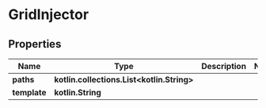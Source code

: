 
# GridInjector

## Properties
Name | Type | Description | Notes
------------ | ------------- | ------------- | -------------
**paths** | **kotlin.collections.List&lt;kotlin.String&gt;** |  | 
**template** | **kotlin.String** |  | 



